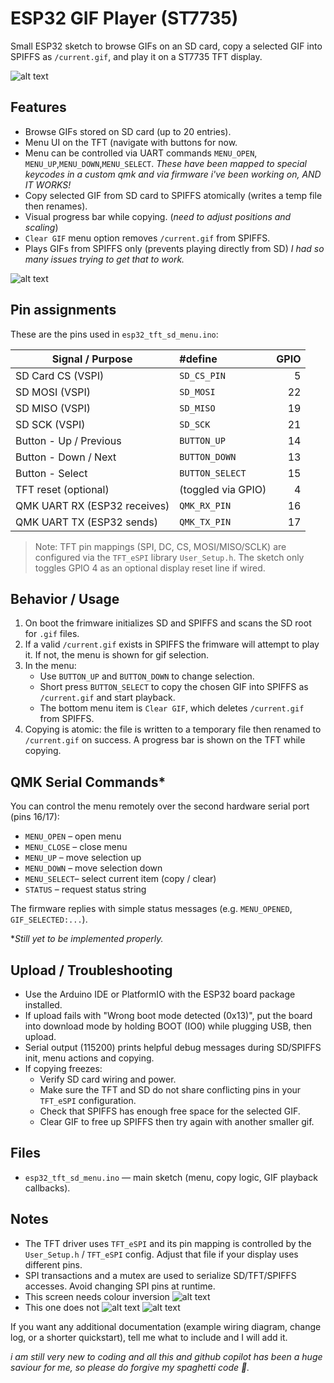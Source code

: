 # ESP32 GIF Player (ST7735)

Small ESP32 sketch to browse GIFs on an SD card, copy a selected GIF into SPIFFS as `/current.gif`, and play it on a ST7735 TFT display.

![alt text](images/1.jpg)

## Features
- Browse GIFs stored on SD card (up to 20 entries).
- Menu UI on the TFT (navigate with buttons for now. 
- Menu can be controlled via UART commands `MENU_OPEN`, `MENU_UP`,`MENU_DOWN`,`MENU_SELECT`. *These have been mapped to special keycodes in a custom qmk and via firmware i've been working on, AND IT WORKS!*
- Copy selected GIF from SD card to SPIFFS atomically (writes a temp file then renames).
- Visual progress bar while copying. (*need to adjust positions and scaling*)
- `Clear GIF` menu option removes `/current.gif` from SPIFFS.
- Plays GIFs from SPIFFS only (prevents playing directly from SD) *I had so many issues trying to get that to work.*


![alt text](images/demo.gif) 

## Pin assignments
These are the pins used in `esp32_tft_sd_menu.ino`:

| Signal / Purpose | #define | GPIO |
|---|:---|---:|
| SD Card CS (VSPI) | `SD_CS_PIN` | 5 |
| SD MOSI (VSPI) | `SD_MOSI` | 22 |
| SD MISO (VSPI) | `SD_MISO` | 19 |
| SD SCK (VSPI) | `SD_SCK` | 21 |
| Button - Up / Previous | `BUTTON_UP` | 14 |
| Button - Down / Next | `BUTTON_DOWN` | 13 |
| Button - Select | `BUTTON_SELECT` | 15 |
| TFT reset (optional) | (toggled via GPIO) | 4 |
| QMK UART RX (ESP32 receives) | `QMK_RX_PIN` | 16 |
| QMK UART TX (ESP32 sends) | `QMK_TX_PIN` | 17 |

> Note: TFT pin mappings (SPI, DC, CS, MOSI/MISO/SCLK) are configured via the `TFT_eSPI` library `User_Setup.h`. The sketch only toggles GPIO 4 as an optional display reset line if wired.

## Behavior / Usage
1. On boot the frimware initializes SD and SPIFFS and scans the SD root for `.gif` files.
2. If a valid `/current.gif` exists in SPIFFS the frimware will attempt to play it. If not, the menu is shown for gif selection.
3. In the menu:
   - Use `BUTTON_UP` and `BUTTON_DOWN` to change selection.
   - Short press `BUTTON_SELECT` to copy the chosen GIF into SPIFFS as `/current.gif` and start playback.
   - The bottom menu item is `Clear GIF`, which deletes `/current.gif` from SPIFFS.
4. Copying is atomic: the file is written to a temporary file then renamed to `/current.gif` on success. A progress bar is shown on the TFT while copying.

## QMK Serial Commands*
You can control the menu remotely over the second hardware serial port (pins 16/17):

- `MENU_OPEN`  – open menu
- `MENU_CLOSE` – close menu
- `MENU_UP`    – move selection up
- `MENU_DOWN`  – move selection down
- `MENU_SELECT`– select current item (copy / clear)
- `STATUS`     – request status string

The firmware replies with simple status messages (e.g. `MENU_OPENED`, `GIF_SELECTED:...`).

**Still yet to be implemented properly.*

## Upload / Troubleshooting
- Use the Arduino IDE or PlatformIO with the ESP32 board package installed.
- If upload fails with "Wrong boot mode detected (0x13)", put the board into download mode by holding BOOT (IO0) while plugging USB, then upload.
- Serial output (115200) prints helpful debug messages during SD/SPIFFS init, menu actions and copying.
- If copying freezes:
  - Verify SD card wiring and power.
  - Make sure the TFT and SD do not share conflicting pins in your `TFT_eSPI` configuration.
  - Check that SPIFFS has enough free space for the selected GIF.
  - Clear GIF to free up SPIFFS then try again with another smaller gif.

## Files
- `esp32_tft_sd_menu.ino` — main sketch (menu, copy logic, GIF playback callbacks).

## Notes
- The TFT driver uses `TFT_eSPI` and its pin mapping is controlled by the `User_Setup.h` / `TFT_eSPI` config. Adjust that file if your display uses different pins.
- SPI transactions and a mutex are used to serialize SD/TFT/SPIFFS accesses. Avoid changing SPI pins at runtime.
- This screen needs colour inversion ![alt text](images/3.jpg)
- This one does not ![alt text](images/2a.jpg) ![alt text](images/2.jpg) 


If you want any additional documentation (example wiring diagram, change log, or a shorter quickstart), tell me what to include and I will add it.


*i am still very new to coding and all this and github copilot has been a huge saviour for me, so please do forgive my spaghetti code 🍝.*
